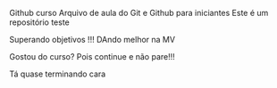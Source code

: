 

Github curso
Arquivo de aula do Git e Github para iniciantes
Este é um repositório teste

Superando objetivos !!! DAndo melhor na MV

Gostou do curso? Pois continue e não pare!!!

Tá quase terminando cara
